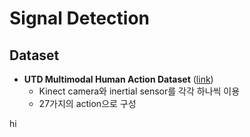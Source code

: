 # Signal Detection

## Dataset
* **UTD Multimodal Human Action Dataset** ([link](https://personal.utdallas.edu/~kehtar/UTD-MHAD.html))
  - Kinect camera와 inertial sensor를 각각 하나씩 이용
  - 27가지의 action으로 구성
  
  
  
hi
